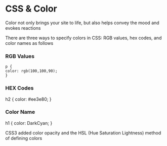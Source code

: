 # CSS & Color
Color not only brings your site to life, but also helps 
convey the mood and evokes reactions

There are three ways to specify colors in CSS: 
RGB values, hex codes, and color names as follows

### RGB Values
    p {
    color: rgb(100,100,90);
    }

### HEX Codes
h2 {
color: #ee3e80;
}

### Color Name
h1 {
color: DarkCyan;
}

CSS3 added color opacity and the HSL (Hue Saturation Lightness) method of defining colors